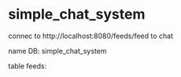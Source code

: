 # simple_chat_system
connec to http://localhost:8080/feeds/feed to chat

name DB: simple_chat_system

table feeds:
